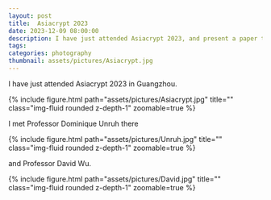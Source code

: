 ```yaml
---
layout: post
title:  Asiacrypt 2023
date: 2023-12-09 08:00:00
description: I have just attended Asiacrypt 2023, and present a paper there.
tags: 
categories: photography
thumbnail: assets/pictures/Asiacrypt.jpg
---
```


<p> I have just attended Asiacrypt 2023 in Guangzhou. </p>
<div class="row">
    <div class="col-sm mt-3 mt-md-0">
        {% include figure.html path="assets/pictures/Asiacrypt.jpg" title="" class="img-fluid rounded z-depth-1" zoomable=true %}
    </div>
</div>

<p> I met Professor Dominique Unruh there </p>

<div class="row">
    <div class="col-sm mt-3 mt-md-0">
        {% include figure.html path="assets/pictures/Unruh.jpg" title="" class="img-fluid rounded z-depth-1" zoomable=true %}
    </div>
</div>

<p> and Professor David Wu. </p>

<div class="row">
    <div class="col-sm mt-3 mt-md-0">
        {% include figure.html path="assets/pictures/David.jpg" title="" class="img-fluid rounded z-depth-1" zoomable=true %}
    </div>
</div>